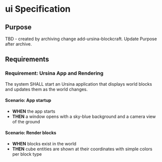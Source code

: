 # ui Specification

## Purpose
TBD - created by archiving change add-ursina-blockcraft. Update Purpose after archive.
## Requirements
### Requirement: Ursina App and Rendering
The system SHALL start an Ursina application that displays world blocks and updates them as the world changes.

#### Scenario: App startup
- **WHEN** the app starts
- **THEN** a window opens with a sky-blue background and a camera view of the ground

#### Scenario: Render blocks
- **WHEN** blocks exist in the world
- **THEN** cube entities are shown at their coordinates with simple colors per block type

